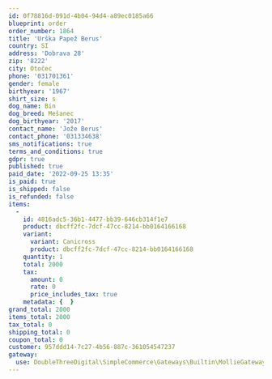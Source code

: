 ```yaml
---
id: 0f78816d-091d-4b04-94d4-a89ec0185a66
blueprint: order
order_number: 1864
title: 'Urška Papež Berus'
country: SI
address: 'Dobrava 28'
zip: '8222'
city: Otočec
phone: '031701361'
gender: female
birthyear: '1967'
shirt_size: s
dog_name: Bin
dog_breed: Mešanec
dog_birthyear: '2017'
contact_name: 'Jože Berus'
contact_phone: '031334638'
sms_notifications: true
terms_and_conditions: true
gdpr: true
published: true
paid_date: '2022-09-25 13:35'
is_paid: true
is_shipped: false
is_refunded: false
items:
  -
    id: 4816adc5-36b1-4477-bb39-646cb314f1e7
    product: dbcff2fc-7dcf-47cc-8214-bb0164166168
    variant:
      variant: Canicross
      product: dbcff2fc-7dcf-47cc-8214-bb0164166168
    quantity: 1
    total: 2000
    tax:
      amount: 0
      rate: 0
      price_includes_tax: true
    metadata: {  }
grand_total: 2000
items_total: 2000
tax_total: 0
shipping_total: 0
coupon_total: 0
customer: 957ddd14-7c27-4b56-887c-361054547237
gateway:
  use: DoubleThreeDigital\SimpleCommerce\Gateways\Builtin\MollieGateway
---
```

